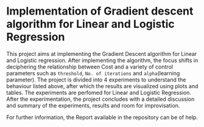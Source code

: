 # Implementation of Gradient descent algorithm for Linear and Logistic Regression

This project aims at implementing the Gradient Descent algorithm for Linear and Logistic regression. After implementing the algorithm, the focus shifts in deciphering the relationship between Cost and a variety of control parameters such as `threshold`, `No. of iterations` and `alpha`(learning parameter).
 The project is divided into 4 experiments to understand the behaviour listed above, after which the results are visualized using plots and tables. The experiments are perfomed for Linear and Logistic Regression.
 After the experimentation, the project concludes with a detailed discussion and summary of the experiments, results and room for improvisation.
 
 For further information, the Report available in the repository can be of help.
